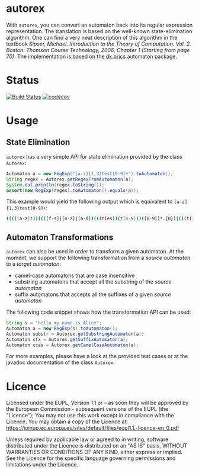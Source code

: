 # autorex

With `autorex`, you can convert an automaton back into its
regular expression representation. The translation is
based on the well-known state-elimination algorithm. One
can find a very neat description of this algorithm
in the textbook *Sipser, Michael. 
Introduction to the Theory of Computation. 
Vol. 2. Boston: Thomson Course Technology, 2006, Chapter
1 (Starting from page 70)*. The implementation is based on the
[dk.brics](http://www.brics.dk/automaton/) automaton package.

# Status
[![Build Status](https://travis-ci.org/julianthome/autorex.svg?branch=master)](https://travis-ci.org/julianthome/autorex.svg?branch=master)  [![codecov](https://codecov.io/gh/julianthome/autorex/branch/master/graph/badge.svg)](https://codecov.io/gh/julianthome/autorex)  


# Usage

## State Elimination

`autorex` has a very simple API for state elimination 
provided by the class `Autorex`:

```java
Automaton a = new RegExp("[a-z]{1,3}test[0-9]+").toAutomaton();
String regex = Autorex.getRegexFromAutomaton(a);
System.out.println(regex.toString());
assert(new RegExp(regex).toAutomaton().equals(a));
```
This example would yield the following output which is equivalent to 
`[a-z]{1,3}test[0-9]+`:

```bash
(((([a-z]t))((([f-s]|[u-z]|[a-d])(((t(es))(t[0-9]))([0-9])*.{0})|(((t(((t(es)|(es))|(es))(t[0-9]))|((((et)(es)|(es))|(es))(t[0-9])))|((((et)(es)|(es))|(es))(t[0-9])))([0-9])*.{0}))|(((t(((t(es)|(es))|(es))(t[0-9]))|((((et)(es)|(es))|(es))(t[0-9])))|((((et)(es)|(es))|(es))(t[0-9])))([0-9])*.{0}))|((((([a-z]([u-z]|[a-s]))([u-z]|[a-s])))(((t(es))(t[0-9]))([0-9])*.{0})|((((([a-z]([u-z]|[a-s]))t))(((t(es)|(es))|(es))(t[0-9])))([0-9])*.{0}))|((((([a-z]([u-z]|[a-s]))t))(((t(es)|(es))|(es))(t[0-9])))([0-9])*.{0})))|((((([a-z]([u-z]|[a-s]))([u-z]|[a-s])))(((t(es))(t[0-9]))([0-9])*.{0})|((((([a-z]([u-z]|[a-s]))t))(((t(es)|(es))|(es))(t[0-9])))([0-9])*.{0}))|((((([a-z]([u-z]|[a-s]))t))(((t(es)|(es))|(es))(t[0-9])))([0-9])*.{0})))
```

## Automaton Transformations

`autorex` can also be used in order to transform a given automaton. At
the moment, we support the following transformation from a *source automaton* to
a *target automaton*:

- camel-case automatons that are case insensitive
- substring automatons that accept all the substring of the *source automaton*
- suffix automatons that accepts all the suffixes of a given *source automaton*

The following code snippet shows how the transformation API can be used:

```java
String s = "hello my name is Alice";
Automaton a = new RegExp(s).toAutomaton();
Automaton substr = Autorex.getSubstringAutomaton(a);
Automaton sfx = Autorex.getSuffixAutomaton(a);
Automaton ccas = Autorex.getCamelCaseAutomaton(a);

```

For more examples, please have a look at the provided test cases or at the javadoc
documentation of the class `Autorex`.

# Licence
Licensed under the EUPL, Version 1.1 or – as soon they will be approved by the European Commission - subsequent versions of the EUPL (the "Licence"); You may not use this work except in compliance with the Licence. You may obtain a copy of the Licence at: https://joinup.ec.europa.eu/sites/default/files/eupl1.1.-licence-en_0.pdf

Unless required by applicable law or agreed to in writing, software distributed under the Licence is distributed on an "AS IS" basis, WITHOUT WARRANTIES OR CONDITIONS OF ANY KIND, either express or implied. See the Licence for the specific language governing permissions and limitations under the Licence.
